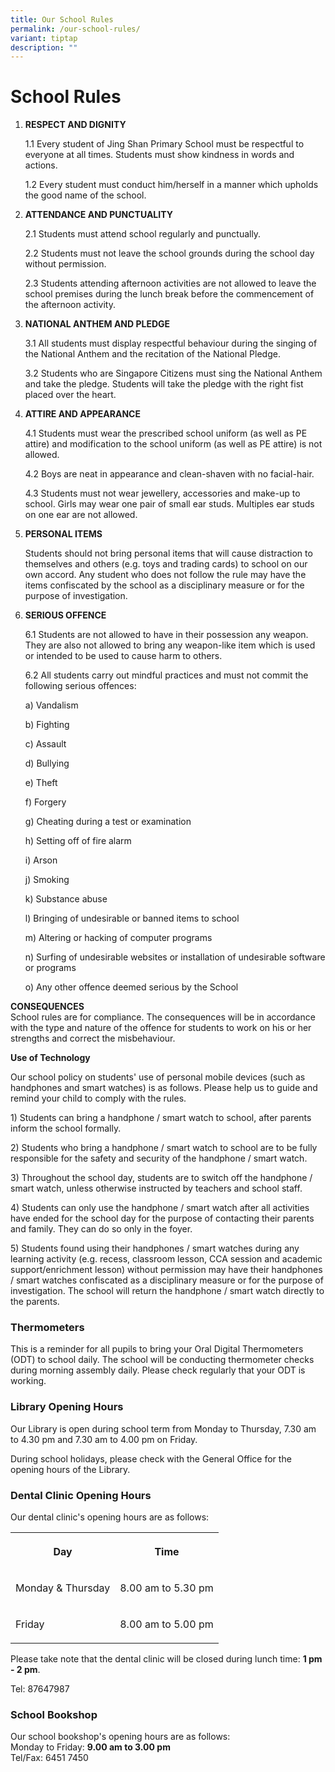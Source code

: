 ```yaml
---
title: Our School Rules
permalink: /our-school-rules/
variant: tiptap
description: ""
---
```

<h1>School Rules</h1>
<ol data-tight="true" class="tight">
<li>
<p><strong>RESPECT AND DIGNITY</strong>
</p>
<p>1.1 Every student of Jing Shan Primary School must be respectful to everyone
at all times. Students must show kindness in words and actions.</p>
<p>1.2 Every student must conduct him/herself in a manner which upholds the
good name of the school.</p>
<p></p>
</li>
<li>
<p><strong>ATTENDANCE AND PUNCTUALITY</strong>
</p>
<p>2.1 Students must attend school regularly and punctually.</p>
<p>2.2 Students must not leave the school grounds during the school day without
permission.</p>
<p>2.3 Students attending afternoon activities are not allowed to leave the
school premises during the lunch break before the commencement of the afternoon
activity.</p>
<p></p>
</li>
<li>
<p><strong>NATIONAL ANTHEM AND PLEDGE</strong>
</p>
<p>3.1 All students must display respectful behaviour during the singing
of the National Anthem and the recitation of the National Pledge.</p>
<p>3.2 Students who are Singapore Citizens must sing the National Anthem
and take the pledge. Students will take the pledge with the right fist
placed over the heart.</p>
<p></p>
</li>
<li>
<p><strong>ATTIRE AND APPEARANCE</strong>
</p>
<p>4.1 Students must wear the prescribed school uniform (as well as PE attire)
and modification to the school uniform (as well as PE attire) is not allowed.</p>
<p>4.2 Boys are neat in appearance and clean-shaven with no facial-hair.</p>
<p>4.3 Students must not wear jewellery, accessories and make-up to school.
Girls may wear one pair of small ear studs. Multiples ear studs on one
ear are not allowed.</p>
<p></p>
</li>
<li>
<p><strong>PERSONAL ITEMS</strong>
</p>
<p>Students should not bring personal items that will cause distraction to
themselves and others (e.g. toys and trading cards) to school on our own
accord. Any student who does not follow the rule may have the items confiscated
by the school as a disciplinary measure or for the purpose of investigation.</p>
<p></p>
</li>
<li>
<p><strong>SERIOUS OFFENCE</strong>
</p>
<p>6.1 Students are not allowed to have in their possession any weapon. They
are also not allowed to bring any weapon-like item which is used or intended
to be used to cause harm to others.</p>
<p>6.2 All students carry out mindful practices and must not commit the following
serious offences:</p>
<p>a) Vandalism</p>
<p>b) Fighting</p>
<p>c) Assault</p>
<p>d) Bullying</p>
<p>e) Theft</p>
<p>f) Forgery</p>
<p>g) Cheating during a test or examination</p>
<p>h) Setting off of fire alarm</p>
<p>i) Arson</p>
<p>j) Smoking</p>
<p>k) Substance abuse</p>
<p>l) Bringing of undesirable or banned items to school</p>
<p>m) Altering or hacking of computer programs</p>
<p>n) Surfing of undesirable websites or installation of undesirable software
or programs</p>
<p>o) Any other offence deemed serious by the School</p>
<p></p>
</li>
</ol>
<p><strong>CONSEQUENCES</strong>
<br>School rules are for compliance. The consequences will be in accordance
with the type and nature of the offence for students to work on his or
her strengths and correct the misbehaviour.</p>
<p></p>
<p><strong>Use of Technology</strong>
</p>
<p>Our school policy on students' use of personal mobile devices (such as
handphones and smart watches) is as follows. Please help us to guide and
remind your child to comply with the rules.</p>
<p>1) Students can bring a handphone / smart watch to school, after parents
inform the school formally.</p>
<p>2) Students who bring a handphone / smart watch to school are to be fully
responsible for the safety and security of the handphone / smart watch.</p>
<p>3) Throughout the school day, students are to switch off the handphone
/ smart watch, unless otherwise instructed by teachers and school staff.</p>
<p>4) Students can only use the handphone / smart watch after all activities
have ended for the school day for the purpose of contacting their parents
and family. They can do so only in the foyer.</p>
<p>5) Students found using their handphones / smart watches during any learning
activity (e.g. recess, classroom lesson, CCA session and academic support/enrichment
lesson) without permission may have their handphones / smart watches confiscated
as a disciplinary measure or for the purpose of investigation. The school
will return the handphone / smart watch directly to the parents.</p>
<h3>Thermometers</h3>
<p>This is a reminder for all pupils to bring your Oral Digital Thermometers
(ODT) to school daily. The school will be conducting thermometer checks
during morning assembly daily. Please check regularly that your ODT is
working.</p>
<h3>Library Opening Hours</h3>
<p>Our Library is open during school term from Monday to Thursday, 7.30 am
to 4.30 pm and 7.30 am to 4.00 pm on Friday.</p>
<p>During school holidays, please check with the General Office for the opening
hours of the Library.</p>
<h3>Dental Clinic Opening Hours</h3>
<p>Our dental clinic's opening hours are as follows:</p>
<table style="minWidth: 50px">
<colgroup>
<col>
<col>
</colgroup>
<tbody>
<tr>
<th rowspan="1" colspan="1">
<p><strong>Day</strong>
</p>
</th>
<th rowspan="1" colspan="1">
<p><strong>Time</strong>
</p>
</th>
</tr>
<tr>
<td rowspan="1" colspan="1">
<p>Monday &amp; Thursday</p>
</td>
<td rowspan="1" colspan="1">
<p>8.00 am to 5.30 pm</p>
</td>
</tr>
<tr>
<td rowspan="1" colspan="1">
<p>Friday</p>
</td>
<td rowspan="1" colspan="1">
<p>8.00 am to 5.00 pm</p>
</td>
</tr>
</tbody>
</table>
<p>Please take note that the dental clinic will be closed during lunch time:&nbsp;<strong>1 pm - 2 pm</strong>.&nbsp;</p>
<p>Tel: 87647987</p>
<h3>School Bookshop</h3>
<p>Our school bookshop's opening hours are as follows:
<br>Monday to Friday:&nbsp;<strong>9.00 am to&nbsp;3.00 pm</strong> 
<br>Tel/Fax: 6451 7450</p>